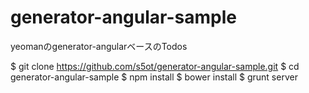 generator-angular-sample
========================

yeomanのgenerator-angularベースのTodos

$ git clone https://github.com/s5ot/generator-angular-sample.git
$ cd generator-angular-sample
$ npm install
$ bower install
$ grunt server
